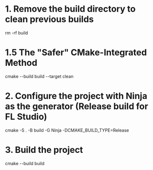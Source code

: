 # 1. Remove the build directory to clean previous builds
rm -rf build

# 1.5 The "Safer" CMake-Integrated Method
cmake --build build --target clean

# 2. Configure the project with Ninja as the generator (Release build for FL Studio)
cmake -S . -B build -G Ninja -DCMAKE_BUILD_TYPE=Release

# 3. Build the project
cmake --build build